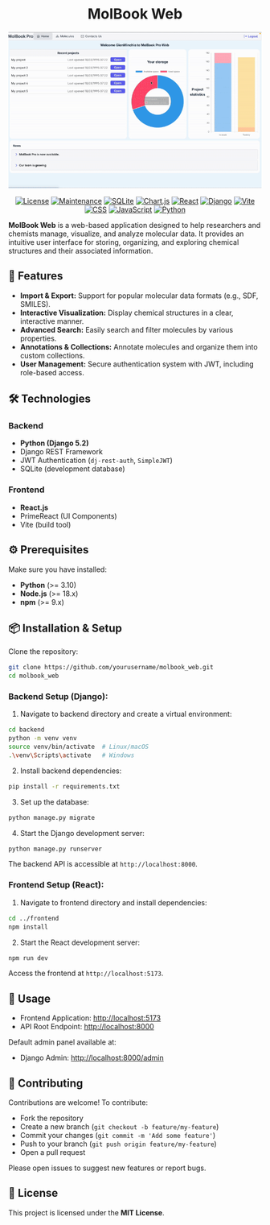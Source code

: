 <div align="center">

# MolBook Web

![Demo MolBook Web](docs/Record1.gif)


[![License](https://img.shields.io/badge/License-MIT%202.0-blue.svg?style=for-the-badge)](https://opensource.org/licenses/MIT)
[![Maintenance](https://img.shields.io/badge/Maintained%3F-yes-green.svg?style=for-the-badge)](https://GitHub.com/Kohulan/DECIMER-Image_Transformer/graphs/commit-activity)
[![SQLite](https://img.shields.io/badge/SQLite-%2307405e.svg?logo=sqlite&logoColor=white)](#)
[![Chart.js](https://img.shields.io/badge/Chart.js-FF6384?logo=chartdotjs&logoColor=fff)](#)
[![React](https://img.shields.io/badge/React-%2320232a.svg?logo=react&logoColor=%2361DAFB)](#)
[![Django](https://img.shields.io/badge/Django-%23092E20.svg?logo=django&logoColor=white)](#)
[![Vite](https://img.shields.io/badge/Vite-646CFF?logo=vite&logoColor=fff)](#)
[![CSS](https://img.shields.io/badge/CSS-639?logo=css&logoColor=fff)](#)
[![JavaScript](https://img.shields.io/badge/JavaScript-F7DF1E?logo=javascript&logoColor=000)](#)
[![Python](https://img.shields.io/badge/Python-3776AB?logo=python&logoColor=fff)](#)

</div>


**MolBook Web** is a web-based application designed to help researchers and chemists manage, visualize, and analyze molecular data. It provides an intuitive user interface for storing, organizing, and exploring chemical structures and their associated information.

## 🚀 Features

* **Import & Export:** Support for popular molecular data formats (e.g., SDF, SMILES).
* **Interactive Visualization:** Display chemical structures in a clear, interactive manner.
* **Advanced Search:** Easily search and filter molecules by various properties.
* **Annotations & Collections:** Annotate molecules and organize them into custom collections.
* **User Management:** Secure authentication system with JWT, including role-based access.

## 🛠️ Technologies

### Backend

* **Python (Django 5.2)**
* Django REST Framework
* JWT Authentication (`dj-rest-auth`, `SimpleJWT`)
* SQLite (development database)

### Frontend

* **React.js**
* PrimeReact (UI Components)
* Vite (build tool)

## ⚙️ Prerequisites

Make sure you have installed:

* **Python** (>= 3.10)
* **Node.js** (>= 18.x)
* **npm** (>= 9.x)

## 📦 Installation & Setup

Clone the repository:

```bash
git clone https://github.com/yourusername/molbook_web.git
cd molbook_web
```

### Backend Setup (Django):

1. Navigate to backend directory and create a virtual environment:

```bash
cd backend
python -m venv venv
source venv/bin/activate  # Linux/macOS
.\venv\Scripts\activate   # Windows
```

2. Install backend dependencies:

```bash
pip install -r requirements.txt
```

3. Set up the database:

```bash
python manage.py migrate
```

4. Start the Django development server:

```bash
python manage.py runserver
```

The backend API is accessible at `http://localhost:8000`.

### Frontend Setup (React):

1. Navigate to frontend directory and install dependencies:

```bash
cd ../frontend
npm install
```

2. Start the React development server:

```bash
npm run dev
```

Access the frontend at `http://localhost:5173`.

## 📖 Usage

* Frontend Application: [http://localhost:5173](http://localhost:5173)
* API Root Endpoint: [http://localhost:8000](http://localhost:8000)

Default admin panel available at:

* Django Admin: [http://localhost:8000/admin](http://localhost:8000/admin)

## 🤝 Contributing

Contributions are welcome! To contribute:

* Fork the repository
* Create a new branch (`git checkout -b feature/my-feature`)
* Commit your changes (`git commit -m 'Add some feature'`)
* Push to your branch (`git push origin feature/my-feature`)
* Open a pull request

Please open issues to suggest new features or report bugs.

## 📄 License

This project is licensed under the **MIT License**.
